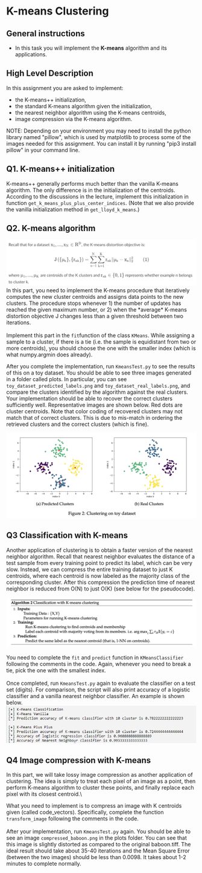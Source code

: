 K-means Clustering
==============================

General instructions
--------------------

-   In this task you will implement the **K-means** algorithm and its
    applications.

High Level Description
----------------------

In this assignment you are asked to implement:

-   the K-means++ initialization,
-   the standard K-means algorithm given the initialization,
-   the nearest neighbor algorithm using the K-means centroids,
-   image compression via the K-means algorithm.

NOTE: Depending on your environment you may need to install the python
library named \"pillow\", which is used by matplotlib to process some of
the images needed for this assignment. You can install it by running
\"pip3 install pillow\" in your command line.

Q1. K-means++ initialization
----------------------------

K-means++ generally performs much better than the vanilla K-means
algorithm. The only difference is in the initialization of the
centroids. According to the discussions in the lecture, implement this
initialization in function `get_k_means_plus_plus_center_indices`. (Note
that we also provide the vanilla initialization method in
`get_lloyd_k_means`.)

Q2. K-means algorithm
---------------------

![](equation.png)
\
In this part, you need to implement the K-means procedure that
iteratively computes the new cluster centroids and assigns data points
to the new clusters. The procedure stops whenever 1) the number of
updates has reached the given maximum number, or 2) when the \*average\*
K-means distortion objective J changes less than a given threshold
between two iterations.\
\
Implement this part in the `fit`function of the class `KMeans`. While
assigning a sample to a cluster, if there is a tie (i.e. the sample is
equidistant from two or more centroids), you should choose the one with
the smaller index (which is what numpy.argmin does already).

After you complete the implementation, run `KmeansTest.py` to see the
results of this on a toy dataset. You should be able to see three images
generated in a folder called plots. In particular, you can see
`toy_dataset_predicted_labels.png` and `toy_dataset_real_labels.png`,
and compare the clusters identified by the algorithm against the real
clusters. Your implementation should be able to recover the correct
clusters sufficiently well. Representative images are shown below. Red
dots are cluster centroids. Note that color coding of recovered clusters
may not match that of correct clusters. This is due to mis-match in
ordering the retrieved clusters and the correct clusters (which is
fine).

![](clusters.png)

Q3 Classification with K-means
------------------------------

Another application of clustering is to obtain a faster version of the
nearest neighbor algorithm. Recall that nearest neighbor evaluates the
distance of a test sample from every training point to predict its
label, which can be very slow. Instead, we can compress the entire
training dataset to just K centroids, where each centroid is now labeled
as the majority class of the corresponding cluster. After this
compression the prediction time of nearest neighbor is reduced from O(N)
to just O(K) (see below for the pseudocode).\
\
![](Algo.png)\
\
You need to complete the `fit` and `predict` function in
`KMeansClassifier` following the comments in the code. Again, whenever
you need to break a tie, pick the one with the smallest index.\
\
Once completed, run `KmeansTest.py` again to evaluate the classifier on
a test set (digits). For comparison, the script will also print accuracy
of a logistic classifier and a vanilla nearest neighbor classifier. An
example is shown below. ![](classification_output.png)

Q4 Image compression with K-means
---------------------------------

In this part, we will take lossy image compression as another
application of clustering. The idea is simply to treat each pixel of an
image as a point, then perform K-means algorithm to cluster these
points, and finally replace each pixel with its closest centroid.\

What you need to implement is to compress an image with K centroids
given (called code\_vectors). Specifically, complete the function
`transform_image` following the comments in the code.\
\
After your implementation, run `KmeansTest.py` again. You should be able
to see an image `compressed_baboon.png` in the plots folder. You can see
that this image is slightly distorted as compared to the original
baboon.tiff. The ideal result should take about 35-40 iterations and the
Mean Square Error (between the two images) should be less than 0.0098.
It takes about 1-2 minutes to complete normally.

